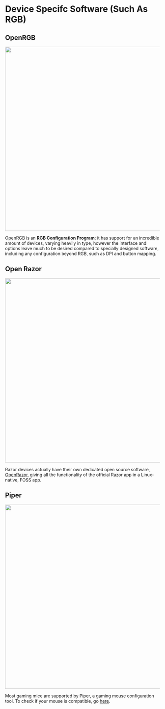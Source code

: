 # Device Specifc Software (Such As RGB)
## OpenRGB
<p align="center"><img src="https://uploads.golmedia.net/uploads/articles/article_media/6277205051595434787gol1.png" width="600"></p>

OpenRGB is an **RGB Configuration Program**; it has support for an incredible amount of devices, varying heavily in type, however the interface and options leave much to be desired compared to specially designed software, including any configuration beyond RGB, such as DPI and button mapping.

## Open Razor
<p align="center"><img src="https://i.pcmag.com/imagery/reviews/05EtaLRxyqcl0qDggfuGHvD-3.jpg" width="600"></p>

Razor devices actually have their own dedicated open source software, [OpenRazor](https://openrazer.github.io/), giving all the functionality of the official Razor app in a Linux-native, FOSS app.

## Piper
<p align="center"><img src="https://github.com/libratbag/piper/raw/wiki/screenshots/piper-buttonpage.png" width="600"></p>

Most gaming mice are supported by Piper, a gaming mouse configuration tool. To check if your mouse is compatible, go [here](https://github.com/libratbag/libratbag/tree/master/data/devices).